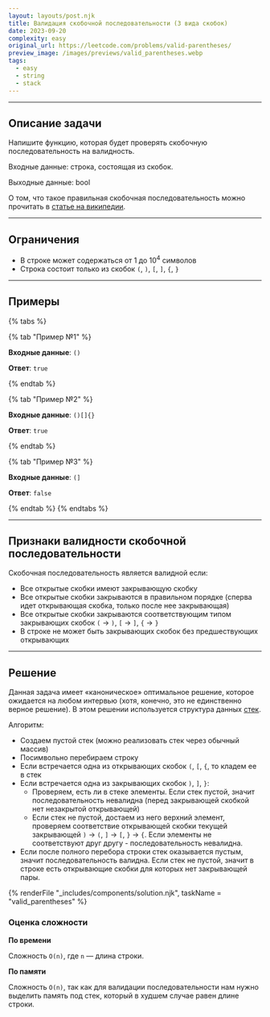 ```yaml
---
layout: layouts/post.njk
title: Валидация скобочной последовательности (3 вида скобок)
date: 2023-09-20
complexity: easy
original_url: https://leetcode.com/problems/valid-parentheses/
preview_image: /images/previews/valid_parentheses.webp
tags:
  - easy
  - string
  - stack
---
```

---

## Описание задачи

Напишите функцию, которая будет проверять скобочную последовательность на валидность.

Входные данные: строка, состоящая из скобок.

Выходные данные: bool 

О том, что такое правильная скобочная последовательность можно прочитать в [статье на википедии](https://ru.wikipedia.org/wiki/%D0%9F%D1%80%D0%B0%D0%B2%D0%B8%D0%BB%D1%8C%D0%BD%D0%B0%D1%8F_%D1%81%D0%BA%D0%BE%D0%B1%D0%BE%D1%87%D0%BD%D0%B0%D1%8F_%D0%BF%D0%BE%D1%81%D0%BB%D0%B5%D0%B4%D0%BE%D0%B2%D0%B0%D1%82%D0%B5%D0%BB%D1%8C%D0%BD%D0%BE%D1%81%D1%82%D1%8C#:~:text=%D0%9F%D1%80%D0%B0%CC%81%D0%B2%D0%B8%D0%BB%D1%8C%D0%BD%D0%B0%D1%8F%20%D1%81%D0%BA%D0%BE%CC%81%D0%B1%D0%BE%D1%87%D0%BD%D0%B0%D1%8F%20%D0%BF%D0%BE%D1%81%D0%BB%D0%B5%CC%81%D0%B4%D0%BE%D0%B2%D0%B0%D1%82%D0%B5%D0%BB%D1%8C%D0%BD%D0%BE%D1%81%D1%82%D1%8C%20(%D0%9F%D0%A1%D0%9F)%20%E2%80%94,%D0%B8%20%C2%AB*%2F%C2%BB%20%D0%B8%20%D1%82.).

---

## Ограничения

- В строке может содержаться от 1 до 10<sup>4</sup> символов
- Строка состоит только из скобок `(`, `)`, `[`, `]`, `{`, `}`

---

## Примеры

{% tabs %}

{% tab "Пример №1" %}

**Входные данные**: `()`

**Ответ**: `true`

{% endtab %}

{% tab "Пример №2" %}

**Входные данные**: `()[]{}`

**Ответ**: `true`

{% endtab %}

{% tab "Пример №3" %}

**Входные данные**: `(]`

**Ответ**: `false`

{% endtab %}
{% endtabs %}

---

## Признаки валидности скобочной последовательности

Скобочная последовательность является валидной если:

- Все открытые скобки имеют закрывающую скобку
- Все открытые скобки закрываются в правильном порядке (сперва идет открывающая скобка, только после нее закрывающая)
- Все открытые скобки закрываются соответствующим типом закрывающих скобок `(` -> `)`, `[` -> `]`, `{` -> `}`
- В строке не может быть закрывающих скобок без предшествующих открывающих

---

## Решение

Данная задача имеет «каноническое» оптимальное решение, которое ожидается на любом интервью (хотя, конечно, это не единственно верное решение).
В этом решении используется структура данных [стек](https://ru.wikipedia.org/wiki/%D0%A1%D1%82%D0%B5%D0%BA).

Алгоритм:

- Создаем пустой стек (можно реализовать стек через обычный массив)
- Посимвольно перебираем строку
- Если встречается одна из открывающих скобок `(`, `[`, `{`, то кладем ее в стек
- Если встречается одна из закрывающих скобок  `)`, `]`, `}`:
  - Проверяем, есть ли в стеке элементы. Если стек пустой, значит последовательность невалидна (перед закрывающей скобкой нет незакрытой открывающей)
  - Если стек не пустой, достаем из него верхний элемент, проверяем соответствие открывающей скобки текущей закрывающей `)` -> `(`, `]` -> `[`, `}` -> `{`. Если элементы не соответствуют друг другу - последовательность невалидна.
- Если после полного перебора строки стек оказывается пустым, значит последовательность валидна. Если стек не пустой, значит в строке есть открывающие скобки для которых нет закрывающей пары.

{% renderFile "_includes/components/solution.njk", taskName = "valid_parentheses" %}

### Оценка сложности

**По времени**

Сложность `O(n)`, где `n` — длина строки.

**По памяти**

Сложность `O(n)`, так как для валидации последовательности нам нужно выделить память под стек, который в худшем случае равен длине строки.
